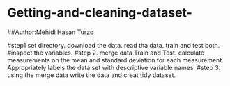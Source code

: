 # Getting-and-cleaning-dataset-
##Author:Mehidi Hasan Turzo


#step1
set directory.
download the data.
read tha data.
train and test both.
#inspect the variables.
#step 2.
merge data Train and Test.
calculate measurements on the mean and standard deviation for each measurement.
Appropriately labels the data set with descriptive variable names.
#step 3.
using the merge data write the data and creat tidy dataset.

